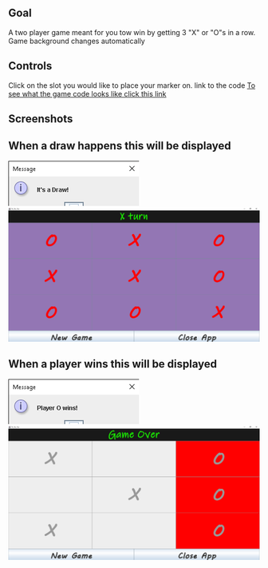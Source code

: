 ## Goal
A two player game meant for you tow win by getting 3 "X" or "O"s in a row. Game background changes automatically

## Controls
Click on the slot you would like to place your marker on.
link to the code
[To see what the game code looks like click this link](https://github.com/Botlhe-M/java-tic-tac-toe)


## Screenshots

## When a draw happens this will be displayed
![Title screen](https://raw.githubusercontent.com/Botlhe-M/java-tic-tac-toe/main/screenshots/draw-message.png)
![Title screen](https://raw.githubusercontent.com/Botlhe-M/java-tic-tac-toe/main/screenshots/draw-image.png)

## When a player wins this will be displayed
![Title screen](https://raw.githubusercontent.com/Botlhe-M/java-tic-tac-toe/main/screenshots/win-Message%20.png)
![Title screen](https://raw.githubusercontent.com/Botlhe-M/java-tic-tac-toe/main/screenshots/win-image.png)
